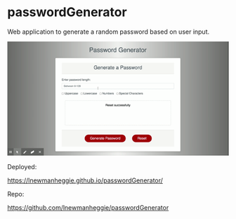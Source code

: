 # passwordGenerator
Web application to generate a random password based on user input.

![Demo](./demo.gif)

Deployed:

https://lnewmanheggie.github.io/passwordGenerator/

Repo:

https://github.com/lnewmanheggie/passwordGenerator